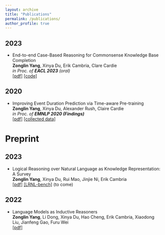 ```yaml
---
layout: archive
title: "Publications"
permalink: /publications/
author_profile: true
---
```



## 2023
* End-to-end Case-Based Reasoning for Commonsense Knowledge Base Completion  
  **Zonglin Yang**, Xinya Du, Erik Cambria, Clare Cardie  
  *in Proc. of **EACL 2023** (oral)*  
  [[pdf]](http://sentic.net/commonsense-knowledge-base-completion.pdf) [[code]](https://github.com/ZonglinY/ECBRF_Case_Based_Reasoning_with_PLM)

  
## 2020
* Improving Event Duration Prediction via Time-aware Pre-training  
  **Zonglin Yang**, Xinya Du, Alexander Rush, Claire Cardie  
  *in Proc. of **EMNLP 2020 (Findings)***  
  [[pdf]](https://aclanthology.org/2020.findings-emnlp.302.pdf) [[collected data]](https://github.com/ZonglinY/Improving-Event-Duration-Prediction-via-Time-aware-Pre-training)
  
  
# Preprint
## 2023 
* Logical Reasoning over Natural Language as Knowledge Representation: A Survey  
  **Zonglin Yang**, Xinya Du, Rui Mao, Jinjie Ni, Erik Cambria  
  [[pdf]](https://arxiv.org/pdf/2303.12023.pdf) [[LRNL-bench]](https://github.com/ZonglinY/LRNL-bench) (to come)  

## 2022
* Language Models as Inductive Reasoners  
  **Zonglin Yang**, Li Dong, Xinya Du, Hao Cheng, Erik Cambria, Xiaodong Liu, Jianfeng Gao, Furu Wei  
  [[pdf]](https://arxiv.org/pdf/2212.10923.pdf)
  

